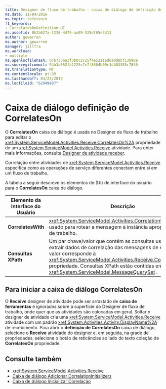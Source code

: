 ```yaml
---
title: Designer de fluxo de trabalho - caixa de diálogo de definição de CorrelatesOn
ms.date: 11/04/2016
ms.topic: reference
f1_keywords:
- CorrelatesOnDefinition.UI
ms.assetid: 8b2b627a-f236-4479-aa09-525df65e3413
author: gewarren
ms.author: gewarren
manager: jillfra
ms.workload:
- multiple
ms.openlocfilehash: d7b7336a3f3b0c2725f4e52116d0add8bf13b90e
ms.sourcegitcommit: 94b3a052fb1229c7e7f8804b09c1d403385c7630
ms.translationtype: MT
ms.contentlocale: pt-BR
ms.lasthandoff: 04/23/2019
ms.locfileid: "62949807"
---
```

# <a name="correlateson-definition-dialog-box"></a>Caixa de diálogo definição de CorrelatesOn

O **CorrelatesOn** caixa de diálogo é usada no Designer de fluxo de trabalho para editar o <xref:System.ServiceModel.Activities.Receive.CorrelatesOn%2A> propriedade de um <xref:System.ServiceModel.Activities.Receive> atividade. Para obter mais informações, consulte [Designer de atividade receber](../workflow-designer/receive-activity-designer.md).

Correlação entre atividades de <xref:System.ServiceModel.Activities.Receive> especifica como as operações de serviço diferentes conectam entre si em um fluxo de trabalho.

A tabela a seguir descreve os elementos de (UI) de interface do usuário para o **CorrelatesOn** caixa de diálogo.

|Elemento da Interface do Usuário|Descrição|
|-|-----------------|
|**CorrelatesWith**|<xref:System.ServiceModel.Activities.CorrelationHandle> que é usado para rotear a mensagem à instância apropriado de fluxo de trabalho.|
|**Consultas XPath**|Um par chave/valor que contém as consultas usadas para extrair dados de correlação das mensagens de entrada. Esse valor corresponde à <xref:System.ServiceModel.Activities.Receive.CorrelatesOn%2A> propriedade. Consultas XPath estão contidas em um objeto de <xref:System.ServiceModel.MessageQuerySet> .|

## <a name="to-launch-the-correlateson-dialog-box"></a>Para iniciar a caixa de diálogo CorrelatesOn

O **Receive** designer de atividade pode ser arrastado de **caixa de ferramentas** e ignorados sobre a superfície do Designer de fluxo de trabalho, onde quer que as atividades são colocadas em geral. Soltar o designer de atividade cria uma <xref:System.ServiceModel.Activities.Receive> atividade com um padrão <xref:System.Activities.Activity.DisplayName%2A> de recebimento. Para abrir o **definição de CorrelatesOn** caixa de diálogo, selecione o **Receive** atividade do designer e, em seguida, na grade de propriedades, selecione o botão de reticências ao lado do texto coleção de  **CorrelatesOn** propriedade.

## <a name="see-also"></a>Consulte também

- <xref:System.ServiceModel.Activities.Receive>
- [Caixa de diálogo Adicionar CorrelationInitializers](../workflow-designer/add-correlationinitializers-dialog-box.md)
- [Caixa de diálogo Inicializar Correlação](../workflow-designer/initialize-correlation-dialog-box.md)